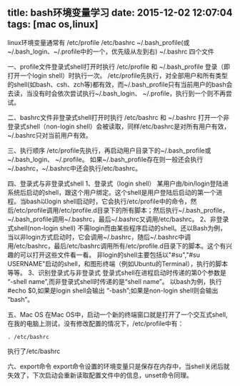 title: bash环境变量学习
date: 2015-12-02 12:07:04
tags: [mac os,linux]
---
linux环境变量通常有
	/etc/profile 
	/etc/bashrc 
	~/.bash_profile(或~/.bash_login、~/.profile中的一个，优先级从左到右)
	~/.bashrc
四个文件

一、profile文件登录式shell打开时执行
	/etc/profile 和 ~/.bash_profile 登录（即打开一个login shell）时执行一次。
	/etc/profile先执行，对全部用户和所有类型的shell(如bash、csh、zch等)都有效，而~/.bash_profile只有当前用户的bash会去读，当没有时会依次尝试执行~/.bash_login、 ~/.profile，执行到一个则不再尝试。

二、bashrc文件非登录式shell打开时执行
	/etc/bashrc 和 ~/.bashrc 打开一个非登录式shell（non-login shell）会被读取，同样/etc/bashrc是对所有用户有效，~/.bashrc只对当前用户有效。

三、执行顺序
	/etc/profile先执行，再启动用户目录下的~/.bash_profile或~/.bash_login、 ~/.profile。
	如果~/.bash_profile存在则一般还会执行~/.bashrc，~/.bashrc中还会执行/etc/bashrc。 

四、登录式与非登录式shell
1、登录式（login shell）
	某用户由/bin/login登陆进系统后启动的shell，跟这个用户绑定。这个shell是用户登陆后启动的第一个进程。当bash以login shell启动时，它会执行/etc/profile中的命令，然后/etc/profile调用/etc/profile.d目录下的所有脚本；然后执行~/.bash_profile，~/.bash_profile调用~/.bashrc，最后~/.bashrc又调用/etc/bashrc。
2、非登录式shell(non-login shell)
	不需login而由某些程序启动的shell。还以Bash为例，当以非login方式启动时，它会调用~/.bashrc，随后~/.bashrc中调用/etc/bashrc，最后/etc/bashrc调用所有/etc/profile.d目录下的脚本。这个有兴趣的可以打开这些文件看一看。
	非login的shell主要包括以"#su","#su USERNAME"启动的shell，和图形终端（例如Ubuntu的Terminal），执行的脚本等等。
3、识别登录式与非登录式
	登录式shell在进程启动时传递的第0个参数是 “-shell name”,而非登录式shell时传递的是“shell name”。
	以bash为例，执行#echo $0,如果是login shell会输出 “-bash”;如果是non-login shell则会输出 “bash”。

五、Mac OS
	在Mac OS中，启动一个新的终端窗口就是打开了一个交互式shell,在我的电脑上测试，没有修改配置的情况下，/etc/profile中有：
	
	. /etc/bashrc
执行了/etc/bashrc

六、export命令
	export命令设置的环境变量只是保存在内存中，当shell关闭后就失效了，下次启动会重新读取配置文件中的信息，unset命令同理。